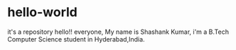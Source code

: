 # hello-world
it's a repository
hello!! everyone,
My name is Shashank Kumar, i'm a B.Tech Computer Science student in Hyderabad,India.
